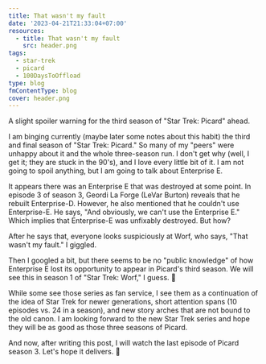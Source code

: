 ```yaml
---
title: That wasn't my fault
date: '2023-04-21T21:33:04+07:00'
resources:
  - title: That wasn't my fault
    src: header.png
tags:
  - star-trek
  - picard
  - 100DaysToOffload
type: blog
fmContentType: blog
cover: header.png
---
```


A slight spoiler warning for the third season of "Star Trek: Picard" ahead.

I am binging currently (maybe later some notes about this habit) the third and final season of "Star Trek: Picard." So many of my "peers" were unhappy about it and the whole three-season run. I don't get why (well, I get it; they are stuck in the 90's), and I love every little bit of it. I am not going to spoil anything, but I am going to talk about Enterprise E.

It appears there was an Enterprise E that was destroyed at some point. In episode 3 of season 3, Geordi La Forge (LeVar Burton) reveals that he rebuilt Enterprise-D. However, he also mentioned that he couldn't use Enterprise-E. He says, "And obviously, we can't use the Enterprise E." Which implies that Enterprise-E was unfixably destroyed. But how?

After he says that, everyone looks suspiciously at Worf, who says, "That wasn't my fault." I giggled.

Then I googled a bit, but there seems to be no "public knowledge" of how Enterprise E lost its opportunity to appear in Picard's third season. We will see this in season 1 of "Star Trek: Worf," I guess. 🤣

While some see those series as fan service, I see them as a continuation of the idea of Star Trek for newer generations, short attention spans (10 episodes vs. 24 in a season), and new story arches that are not bound to the old canon. I am looking forward to the new Star Trek series and hope they will be as good as those three seasons of Picard.

And now, after writing this post, I will watch the last episode of Picard season 3. Let's hope it delivers. 🖖
